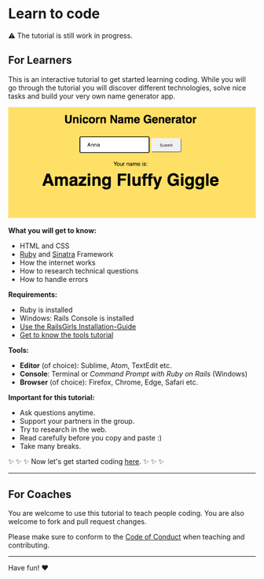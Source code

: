 # Learn to code

:warning: The tutorial is still work in progress.

## For Learners

This is an interactive tutorial to get started learning coding. While you will go through the tutorial you will discover different technologies, solve nice tasks and build your very own name generator app.

![Screenshot of the app](/pictures/name-generator.png)

**What you will get to know:**
  - HTML and CSS
  - [Ruby](http://tryruby.org) and [Sinatra](http://www.sinatrarb.com/) Framework
  - How the internet works
  - How to research technical questions
  - How to handle errors

**Requirements:**
  - Ruby is installed
  - Windows: Rails Console is installed
  - [Use the RailsGirls Installation-Guide](http://guides.railsgirls.com/install)
  - [Get to know the tools tutorial](http://railsgirlsberlin.github.io/basic-curriculum/terminal.html)

**Tools:**
  - **Editor** (of choice): Sublime, Atom, TextEdit etc.
  - **Console**: Terminal or *Command Prompt with Ruby on Rails* (Windows)
  - **Browser** (of choice): Firefox, Chrome, Edge, Safari etc.

**Important for this tutorial:**
  - Ask questions anytime.
  - Support your partners in the group.
  - Try to research in the web.
  - Read carefully before you copy and paste :)
  - Take many breaks.

:sparkles: :sparkles: :sparkles: Now let's get started coding [here](/tutorial_en.md). :sparkles: :sparkles: :sparkles:

---

## For Coaches

You are welcome to use this tutorial to teach people coding. You are also welcome to fork and pull request changes.

Please make sure to conform to the [Code of Conduct](http://berlincodeofconduct.org/) when teaching and contributing.

---

Have fun! ♥︎
